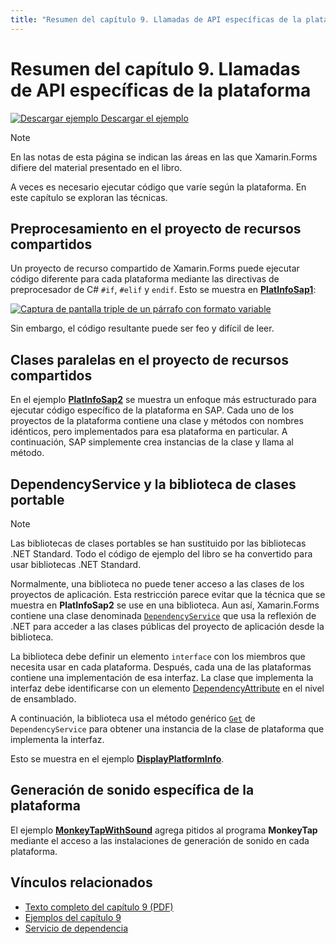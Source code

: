 ```yaml
---
title: "Resumen del capítulo 9. Llamadas de API específicas de la plataforma" description: "Creación de aplicaciones móviles con Xamarin.Forms: Resumen del capítulo 9. Llamadas de API específicas de la plataforma" ms.prod: xamarin ms.technology: xamarin-forms ms.assetid: 4FFA1BD4-B3ED-461C-9B00-06ABF70D471D author: davidbritch ms.author: dabritch ms.date: 07/19/2018 no-loc: [Xamarin.Forms, Xamarin.Essentials]
---
```


# <a name="summary-of-chapter-9-platform-specific-api-calls"></a>Resumen del capítulo 9. Llamadas de API específicas de la plataforma

[![Descargar ejemplo](~/media/shared/download.png) Descargar el ejemplo](https://github.com/xamarin/xamarin-forms-book-samples/tree/master/Chapter09)

> [!NOTE] 
> En las notas de esta página se indican las áreas en las que Xamarin.Forms difiere del material presentado en el libro.

A veces es necesario ejecutar código que varíe según la plataforma. En este capítulo se exploran las técnicas.

## <a name="preprocessing-in-the-shared-asset-project"></a>Preprocesamiento en el proyecto de recursos compartidos

Un proyecto de recurso compartido de Xamarin.Forms puede ejecutar código diferente para cada plataforma mediante las directivas de preprocesador de C# `#if`, `#elif` y `endif`. Esto se muestra en [**PlatInfoSap1**](https://github.com/xamarin/xamarin-forms-book-samples/tree/master/Chapter09/PlatInfoSap1):

[![Captura de pantalla triple de un párrafo con formato variable](images/ch09fg01-small.png "Modelo de dispositivo y sistema operativo")](images/ch09fg01-large.png#lightbox "Modelo de dispositivo y sistema operativo")

Sin embargo, el código resultante puede ser feo y difícil de leer.

## <a name="parallel-classes-in-the-shared-asset-project"></a>Clases paralelas en el proyecto de recursos compartidos

En el ejemplo [**PlatInfoSap2**](https://github.com/xamarin/xamarin-forms-book-samples/tree/master/Chapter09/PlatInfoSap2) se muestra un enfoque más estructurado para ejecutar código específico de la plataforma en SAP. Cada uno de los proyectos de la plataforma contiene una clase y métodos con nombres idénticos, pero implementados para esa plataforma en particular. A continuación, SAP simplemente crea instancias de la clase y llama al método.

## <a name="dependencyservice-and-the-portable-class-library"></a>DependencyService y la biblioteca de clases portable

> [!NOTE] 
> Las bibliotecas de clases portables se han sustituido por las bibliotecas .NET Standard. Todo el código de ejemplo del libro se ha convertido para usar bibliotecas .NET Standard.

Normalmente, una biblioteca no puede tener acceso a las clases de los proyectos de aplicación. Esta restricción parece evitar que la técnica que se muestra en **PlatInfoSap2** se use en una biblioteca. Aun así, Xamarin.Forms contiene una clase denominada [`DependencyService`](xref:Xamarin.Forms.DependencyService) que usa la reflexión de .NET para acceder a las clases públicas del proyecto de aplicación desde la biblioteca.

La biblioteca debe definir un elemento `interface` con los miembros que necesita usar en cada plataforma. Después, cada una de las plataformas contiene una implementación de esa interfaz. La clase que implementa la interfaz debe identificarse con un elemento [DependencyAttribute](xref:Xamarin.Forms.DependencyAttribute) en el nivel de ensamblado.

A continuación, la biblioteca usa el método genérico [`Get`](xref:Xamarin.Forms.DependencyService.Get*) de `DependencyService` para obtener una instancia de la clase de plataforma que implementa la interfaz.

Esto se muestra en el ejemplo [**DisplayPlatformInfo**](https://github.com/xamarin/xamarin-forms-book-samples/tree/master/Chapter09/DisplayPlatformInfo).

## <a name="platform-specific-sound-generation"></a>Generación de sonido específica de la plataforma

El ejemplo [**MonkeyTapWithSound**](https://github.com/xamarin/xamarin-forms-book-samples/tree/master/Chapter09/MonkeyTapWithSound) agrega pitidos al programa **MonkeyTap** mediante el acceso a las instalaciones de generación de sonido en cada plataforma.

## <a name="related-links"></a>Vínculos relacionados

- [Texto completo del capítulo 9 (PDF)](https://download.xamarin.com/developer/xamarin-forms-book/XamarinFormsBook-Ch09-Apr2016.pdf)
- [Ejemplos del capítulo 9](https://github.com/xamarin/xamarin-forms-book-samples/tree/master/Chapter09)
- [Servicio de dependencia](~/xamarin-forms/app-fundamentals/dependency-service/index.md)
